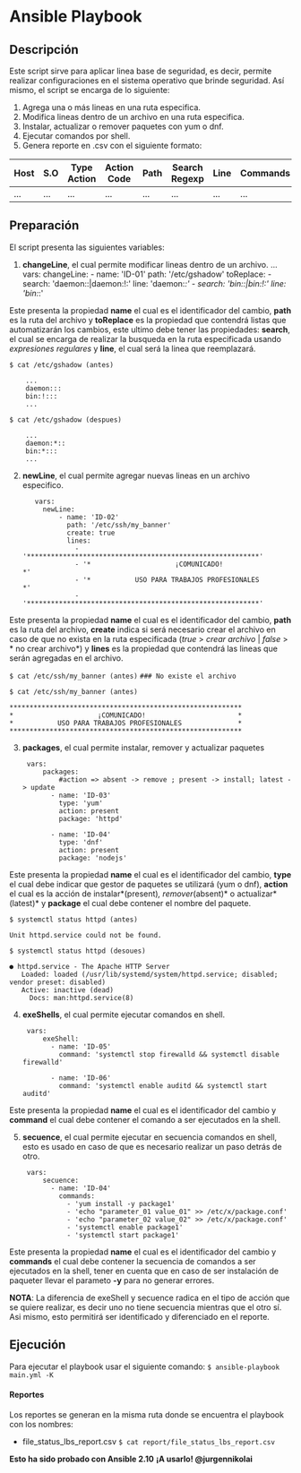 # Ansible Playbook 

## Descripción

Este script sirve para aplicar linea base de seguridad, es decir, permite realizar configuraciones en el sistema operativo que brinde seguridad. Así mismo, el script se encarga de lo siguiente: 
1. Agrega una o más lineas en una ruta especifica.
2. Modifica lineas dentro de un archivo en una ruta especifica.
3. Instalar, actualizar o remover paquetes con yum o dnf.
4. Ejecutar comandos por shell. 
5. Genera reporte en .csv con el siguiente formato: 

Host | S.O | Type Action | Action Code | Path | Search Regexp | Line | Commands | Changed | Failed | Msg 
--- | --- | --- | --- | --- | --- | --- | --- | --- | --- | ---
... | ... | ... | ... | ... | ... | ... | ... | ... | ... | ...

## Preparación

El script presenta las siguientes variables:
1. **changeLine**, el cual permite modificar lineas dentro de un archivo. 
		  ...
		  vars: 
			changeLine:
			  - name: 'ID-01'
				path: '/etc/gshadow'
				toReplace:
				  - search: 'daemon::|daemon:!:'
					line: 'daemon:*:'
				  - search: 'bin::|bin:!:'
					line: 'bin:*:'

Este presenta la propiedad **name** el cual es el identificador del cambio, **path** es la ruta del archivo y **toReplace** es la propiedad que contendrá listas que automatizarán los cambios, este ultimo debe tener las propiedades: **search**, el cual se encarga de realizar la busqueda en la ruta especificada usando *expresiones regulares* y **line**, el cual será la linea que reemplazará. 

`$ cat /etc/gshadow (antes)`

		...
		daemon:::
		bin:!:::
		...

`$ cat /etc/gshadow (despues)`

		...
		daemon:*::
		bin:*:::
		...

2. **newLine**, el cual permite agregar nuevas lineas en un archivo especifico.

		  vars: 
			newLine:
				- name: 'ID-02'
				  path: '/etc/ssh/my_banner'
				  create: true
				  lines:
					- '**********************************************************'
					- '*                     ¡COMUNICADO!                       *'
					- '*           USO PARA TRABAJOS PROFESIONALES              *'
					- '**********************************************************'

Este presenta la propiedad **name** el cual es el identificador del cambio, **path** es la ruta del archivo, **create** indica si será necesario crear el archivo en caso de que no exista en la ruta especificada (*true*  > *crear archivo* | *false*  > * no crear archivo*) y **lines** es la propiedad que contendrá las lineas que serán agregadas en el archivo.

`$ cat /etc/ssh/my_banner (antes)`
`### No existe el archivo`

`$ cat /etc/ssh/my_banner (antes)`

	**********************************************************
	*                     ¡COMUNICADO!                       *
	*           USO PARA TRABAJOS PROFESIONALES              *
	**********************************************************
	

3. **packages**, el cual permite instalar, remover y actualizar paquetes

		vars:     
			packages:
				#action => absent -> remove ; present -> install; latest -> update
			  - name: 'ID-03'
				type: 'yum'
				action: present
				package: 'httpd'

			  - name: 'ID-04'
				type: 'dnf'
				action: present
				package: 'nodejs'


Este presenta la propiedad **name** el cual es el identificador del cambio, **type** el cual debe indicar que gestor de paquetes se utilizará (yum o dnf), **action** el cual es la acción de instalar*(present)*, remover*(absent)* o actualizar*(latest)* y **package** el cual debe contener el nombre del paquete.

`$ systemctl status httpd (antes)`

	Unit httpd.service could not be found.

`$ systemctl status httpd (desoues)`

	● httpd.service - The Apache HTTP Server
	   Loaded: loaded (/usr/lib/systemd/system/httpd.service; disabled; vendor preset: disabled)
	   Active: inactive (dead)
		 Docs: man:httpd.service(8)

4. **exeShells**, el cual permite ejecutar comandos en shell.

		vars: 
			exeShell:
			  - name: 'ID-05'
				command: 'systemctl stop firewalld && systemctl disable firewalld'

			  - name: 'ID-06'
				command: 'systemctl enable auditd && systemctl start auditd'

Este presenta la propiedad **name** el cual es el identificador del cambio y **command** el cual debe contener el comando a ser ejecutados en la shell.

5. **secuence**, el cual permite ejecutar en secuencia comandos en shell, esto es usado en caso de que es necesario realizar un paso detrás de otro. 

		vars:    
			secuence:
			  - name: 'ID-04'
				commands:
				  - 'yum install -y package1'
				  - 'echo "parameter_01 value_01" >> /etc/x/package.conf'
				  - 'echo "parameter_02 value_02" >> /etc/x/package.conf'
				  - 'systemctl enable package1'
				  - 'systemctl start package1'

Este presenta la propiedad **name** el cual es el identificador del cambio y **commands** el cual debe contener la secuencia de comandos a ser ejecutados en la shell, tener en cuenta que en caso de ser instalación de paqueter llevar el parameto **-y** para no generar errores.

**NOTA**:  La diferencia de exeShell y secuence radica en el tipo de acción que se quiere realizar, es decir uno no tiene secuencia mientras que el otro sí. Asi mismo, esto permitirá ser identificado y diferenciado en el reporte. 

## Ejecución

Para ejecutar el playbook  usar el siguiente comando:
`$ ansible-playbook main.yml -K`

#### Reportes

Los reportes se generan en la misma ruta donde se encuentra el playbook con los nombres: 
 * file_status_lbs_report.csv
`$ cat report/file_status_lbs_report.csv`


**Esto ha sido probado con Ansible 2.10**
**¡A usarlo! @jurgennikolai**
